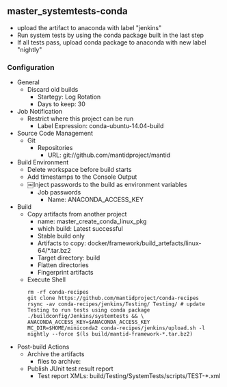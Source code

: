 ## master_systemtests-conda
* upload the artifact to anaconda with label "jenkins"
* Run system tests by using the conda package built in the last step
* If all tests pass, upload conda package to anaconda with new label "nightly"

### Configuration

* General
  * Discard old builds
    * Startegy: Log Rotation
    * Days to keep: 30
* Job Notification
  * Restrict where this project can be run
    * Label Expression: conda-ubuntu-14.04-build
* Source Code Management
  * Git
    * Repositories
      * URL: git://github.com/mantidproject/mantid
* Build Environment
  * Delete workspace before build starts
  * Add timestamps to the Console Output
  * ￼Inject passwords to the build as environment variables
    * Job passwords
      * Name: ANACONDA_ACCESS_KEY
* Build
  * Copy artifacts from another project
    * name: master_create_conda_linux_pkg
    * which build: Latest successful
    * Stable build only
    * Artifacts to copy: docker/framework/build_artefacts/linux-64/*.tar.bz2
    * Target directory: build
    * Flatten directories
    * Fingerprint artifacts
  * Execute Shell
    ```
    rm -rf conda-recipes
    git clone https://github.com/mantidproject/conda-recipes
    rsync -av conda-recipes/jenkins/Testing/ Testing/ # update Testing to run tests using conda package
    ./buildconfig/Jenkins/systemtests && \
    ANACONDA_ACCESS_KEY=$ANACONDA_ACCESS_KEY MC_DIR=$HOME/miniconda2 conda-recipes/jenkins/upload.sh -l nightly --force $(ls build/mantid-framework-*.tar.bz2)
    ```
* Post-build Actions
  * Archive the artifacts
    * files to archive:
  * Publish JUnit test result report
    * Test report XMLs: build/Testing/SystemTests/scripts/TEST-*.xml

